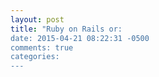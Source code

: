 ```yaml
---
layout: post
title: "Ruby on Rails or:
date: 2015-04-21 08:22:31 -0500
comments: true
categories: 
---
```

